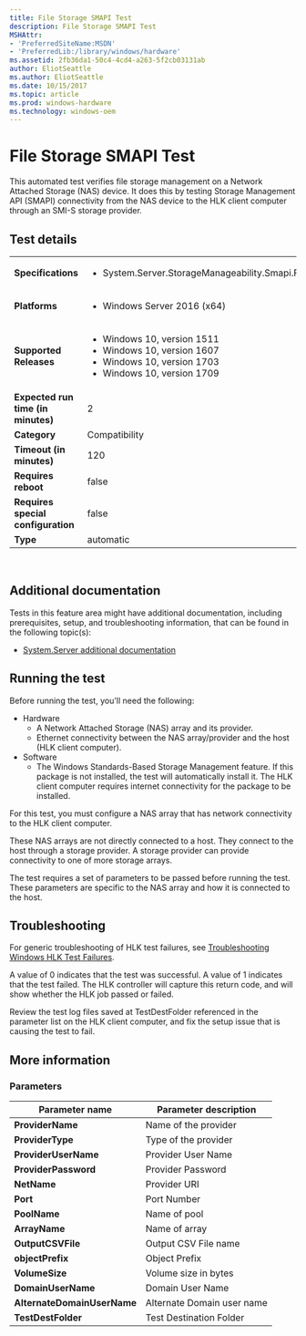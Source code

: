 ```yaml
---
title: File Storage SMAPI Test
description: File Storage SMAPI Test
MSHAttr:
- 'PreferredSiteName:MSDN'
- 'PreferredLib:/library/windows/hardware'
ms.assetid: 2fb36da1-50c4-4cd4-a263-5f2cb03131ab
author: EliotSeattle
ms.author: EliotSeattle
ms.date: 10/15/2017
ms.topic: article
ms.prod: windows-hardware
ms.technology: windows-oem
---
```


# <span id="p_hlk_test.478fe5ef-5f3d-49cd-a971-b6bdbe03e12c"></span>File Storage SMAPI Test


This automated test verifies file storage management on a Network Attached Storage (NAS) device. It does this by testing Storage Management API (SMAPI) connectivity from the NAS device to the HLK client computer through an SMI-S storage provider.

## Test details
|||
|---|---|
| **Specifications**  | <ul><li>System.Server.StorageManageability.Smapi.FileStorage.BasicFunction</li></ul> |  
| **Platforms**   | <ul><li>Windows Server 2016 (x64)</li></ul> |
| **Supported Releases** | <ul><li>Windows 10, version 1511</li><li>Windows 10, version 1607</li><li>Windows 10, version 1703</li><li>Windows 10, version 1709</li></ul> |
|**Expected run time (in minutes)**| 2 |
|**Category**| Compatibility |
|**Timeout (in minutes)**| 120 |
|**Requires reboot**| false |
|**Requires special configuration**| false |
|**Type**| automatic |

 

## <span id="Additional_documentation"></span><span id="additional_documentation"></span><span id="ADDITIONAL_DOCUMENTATION"></span>Additional documentation


Tests in this feature area might have additional documentation, including prerequisites, setup, and troubleshooting information, that can be found in the following topic(s):

-   [System.Server additional documentation](system-server-additional-documentation.md)

## <span id="Running_the_test"></span><span id="running_the_test"></span><span id="RUNNING_THE_TEST"></span>Running the test


Before running the test, you'll need the following:

-   Hardware
    -   A Network Attached Storage (NAS) array and its provider.
    -   Ethernet connectivity between the NAS array/provider and the host (HLK client computer).
-   Software
    -   The Windows Standards-Based Storage Management feature. If this package is not installed, the test will automatically install it. The HLK client computer requires internet connectivity for the package to be installed.

For this test, you must configure a NAS array that has network connectivity to the HLK client computer.

These NAS arrays are not directly connected to a host. They connect to the host through a storage provider. A storage provider can provide connectivity to one of more storage arrays.

The test requires a set of parameters to be passed before running the test. These parameters are specific to the NAS array and how it is connected to the host.

## <span id="Troubleshooting"></span><span id="troubleshooting"></span><span id="TROUBLESHOOTING"></span>Troubleshooting


For generic troubleshooting of HLK test failures, see [Troubleshooting Windows HLK Test Failures](..\user\troubleshooting-windows-hlk-test-failures.md).

A value of 0 indicates that the test was successful. A value of 1 indicates that the test failed. The HLK controller will capture this return code, and will show whether the HLK job passed or failed.

Review the test log files saved at TestDestFolder referenced in the parameter list on the HLK client computer, and fix the setup issue that is causing the test to fail.

## <span id="More_information"></span><span id="more_information"></span><span id="MORE_INFORMATION"></span>More information


### <span id="Parameters"></span><span id="parameters"></span><span id="PARAMETERS"></span>Parameters

| Parameter name              | Parameter description      |
|-----------------------------|----------------------------|
| **ProviderName**            | Name of the provider       |
| **ProviderType**            | Type of the provider       |
| **ProviderUserName**        | Provider User Name         |
| **ProviderPassword**        | Provider Password          |
| **NetName**                 | Provider URI               |
| **Port**                    | Port Number                |
| **PoolName**                | Name of pool               |
| **ArrayName**               | Name of array              |
| **OutputCSVFile**           | Output CSV File name       |
| **objectPrefix**            | Object Prefix              |
| **VolumeSize**              | Volume size in bytes       |
| **DomainUserName**          | Domain User Name           |
| **AlternateDomainUserName** | Alternate Domain user name |
| **TestDestFolder**          | Test Destination Folder    |

 

 

 






